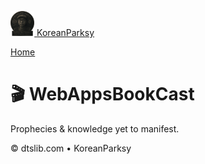 <div class="site-header">

<a href="/" class="brand"><img src="/assets/img/logo.png"
style="height:40px" alt="KoreanParksy" /> <span
class="brand-title">KoreanParksy</span></a>

[Home](/)

</div>

<div class="container" role="main">

# 🎬 WebAppsBookCast

Prophecies & knowledge yet to manifest.

</div>

© dtslib.com • KoreanParksy
